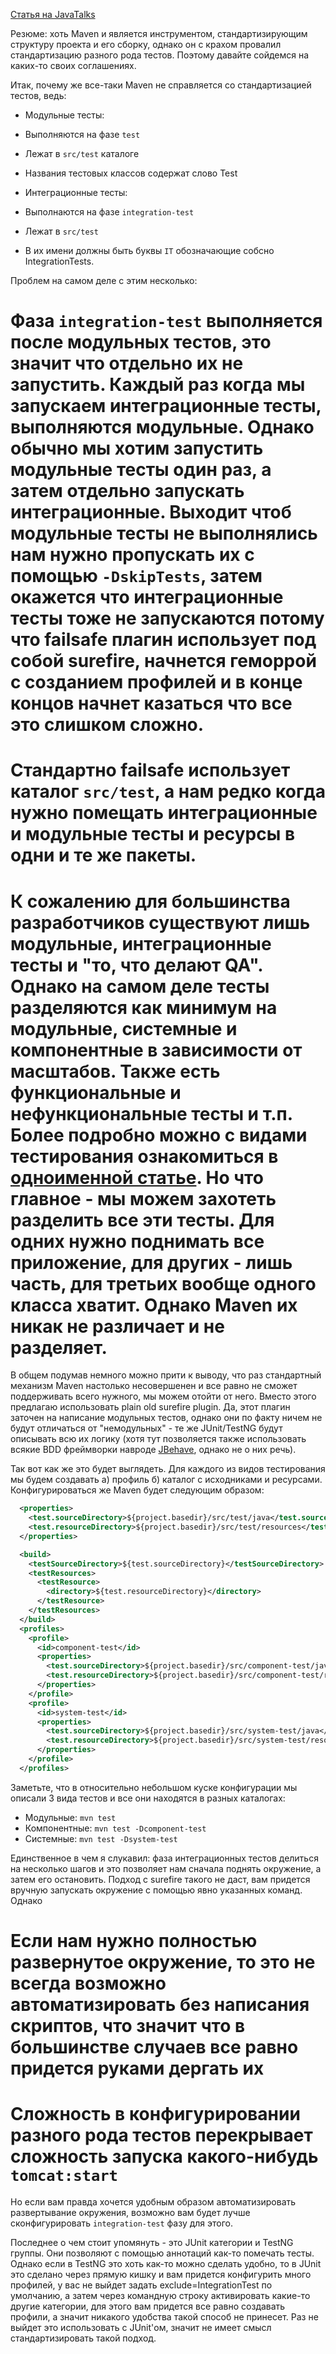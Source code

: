 [Статья на JavaTalks](http://articles.javatalks.ru/articles/12)

Резюме: хоть Maven и является инструментом, стандартизирующим структуру проекта и его сборку, однако он с крахом провалил стандартизацию разного рода тестов. Поэтому давайте сойдемся на каких-то своих соглашениях.

Итак, почему же все-таки Maven не справляется со стандартизацией тестов, ведь:
* Модульные тесты: 
 * Выполняются на фазе `test` 
 * Лежат в `src/test` каталоге
 * Названия тестовых классов содержат слово Test

* Интеграционные тесты:
 * Выполнаются на фазе `integration-test`
 * Лежат в `src/test`
 * В их имени должны быть буквы `IT` обозначающие собсно IntegrationTests.

Проблем на самом деле с этим несколько:
 # Фаза `integration-test` выполняется после модульных тестов, это значит что отдельно их не запустить. Каждый раз когда мы запускаем интеграционные тесты, выполняются модульные. Однако обычно мы хотим запустить модульные тесты один раз, а затем отдельно запускать интеграционные. Выходит чтоб модульные тесты не выполнялись нам нужно пропускать их с помощью `-DskipTests`, затем окажется что интеграционные тесты тоже не запускаются потому что failsafe плагин использует под собой surefire, начнется геморрой с созданием профилей и в конце концов начнет казаться что все это слишком сложно.
 # Стандартно failsafe использует каталог `src/test`, а нам редко когда нужно помещать интеграционные и модульные тесты и ресурсы в одни и те же пакеты.
 # К сожалению для большинства разработчиков существуют лишь модульные, интеграционные тесты и "то, что делают QA". Однако на самом деле тесты разделяются как минимум на модульные, системные и компонентные в зависимости от масштабов. Также есть функциональные и нефункциональные тесты и т.п. Более подробно можно с видами тестирования ознакомиться в [одноименной статье](http://articles.javatalks.ru/articles/4). Но что главное - мы можем захотеть разделить все эти тесты. Для одних нужно поднимать все приложение, для других - лишь часть, для третьих вообще одного класса хватит. Однако Maven их никак не различает и не разделяет.

В общем подумав немного можно прити к выводу, что раз стандартный механизм Maven настолько несовершенен и все равно не сможет поддерживать всего нужного, мы можем отойти от него. Вместо этого предлагаю использовать plain old surefire plugin. Да, этот плагин заточен на написание модульных тестов, однако они по факту ничем не будут отличаться от "немодульных" - те же JUnit/TestNG будут описывать всю их логику (хотя тут позволяется также использовать всякие BDD фреймворки навроде [JBehave](http://jbehave.org/), однако не о них речь).

Так вот как же это будет выглядеть. Для каждого из видов тестирования мы будем создавать а) профиль б) каталог с исходниками и ресурсами. Конфигурироваться же Maven будет следующим образом:
```xml
  <properties>
    <test.sourceDirectory>${project.basedir}/src/test/java</test.sourceDirectory>
    <test.resourceDirectory>${project.basedir}/src/test/resources</test.resourceDirectory>
  </properties>

  <build>
    <testSourceDirectory>${test.sourceDirectory}</testSourceDirectory>
    <testResources>
      <testResource>
        <directory>${test.resourceDirectory}</directory>
      </testResource>
    </testResources>
  </build>
  <profiles>
    <profile>
      <id>component-test</id>
      <properties>
        <test.sourceDirectory>${project.basedir}/src/component-test/java</test.sourceDirectory>
        <test.resourceDirectory>${project.basedir}/src/component-test/resources</test.resourceDirectory>
      </properties>
    </profile>
    <profile>
      <id>system-test</id>
      <properties>
        <test.sourceDirectory>${project.basedir}/src/system-test/java</test.sourceDirectory>
        <test.resourceDirectory>${project.basedir}/src/system-test/resources</test.resourceDirectory>
      </properties>
    </profile>
  </profiles>
```
Заметьте, что в относительно небольшом куске конфигурации мы описали 3 вида тестов и все они находятся в разных каталогах:
* Модульные: `mvn test`
* Компонентные: `mvn test -Dcomponent-test`
* Системные: `mvn test -Dsystem-test`

Единственное в чем я слукавил: фаза интеграционных тестов делиться на несколько шагов и это позволяет нам сначала поднять окружение, а затем его остановить. Подход с surefire такого не даст, вам придется вручную запускать окружение с помощью явно указанных команд. Однако 
# Если нам нужно полностью развернутое окружение, то это не всегда возможно автоматизировать без написания скриптов, что значит что в большинстве случаев все равно придется руками дергать их
# Сложность в конфигурировании разного рода тестов перекрывает сложность запуска какого-нибудь `tomcat:start`

Но если вам правда хочется удобным образом автоматизировать развертывание окружения, возможно вам будет лучше сконфигурировать `integration-test` фазу для этого.

Последнее о чем стоит упомянуть - это JUnit категории и TestNG группы. Они позволяют с помощью аннотаций как-то помечать тесты. Однако если в TestNG это хоть как-то можно сделать удобно, то в JUnit это сделано через прямую кишку и вам придется конфигурить много профилей, у вас не выйдет задать exclude=IntegrationTest по умолчанию, а затем через командную строку активировать какие-то другие категории, для этого вам придется все равно создавать профили, а значит никакого удобства такой способ не принесет. Раз не выйдет это использовать с JUnit'ом, значит не имеет смысл стандартизировать такой подход.
